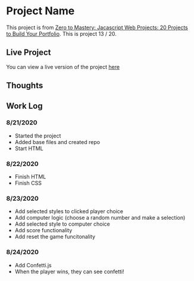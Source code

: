 # Project Name

This project is from [Zero to Mastery: Jacascript Web Projects: 20 Projects to Build Your Portfolio](https://academy.zerotomastery.io/p/javascript-projects).
This is project 13 / 20.

## Live Project

You can view a live version of the project [here](https://rperry99.github.io/spock-rock-game/)

## Thoughts

## Work Log

### 8/21/2020

- Started the project
- Added base files and created repo
- Start HTML

### 8/22/2020

- Finish HTML
- Finish CSS

### 8/23/2020

- Add selected styles to clicked player choice
- Add computer logic (choose a random number and make a selection)
- Add selected style to computer choice
- Add score functionality
- Add reset the game funcitonality

### 8/24/2020
- Add Confetti.js
- When the player wins, they can see confetti!
